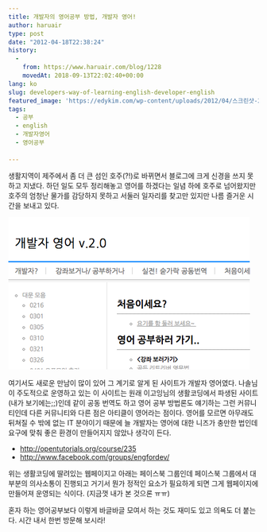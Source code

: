 ```yaml
---
title: 개발자의 영어공부 방법, 개발자 영어!
author: haruair
type: post
date: "2012-04-18T22:38:24"
history:
  - 
    from: https://www.haruair.com/blog/1228
    movedAt: 2018-09-13T22:02:40+00:00
lang: ko
slug: developers-way-of-learning-english-developer-english
featured_image: 'https://edykim.com/wp-content/uploads/2012/04/스크린샷-2012-04-19-오전-8.43.23.png?resize=486%2C306&ssl=1'
tags:
  - 공부
  - english
  - 개발자영어
  - 영어공부

---
```

생활지역이 제주에서 좀 더 큰 섬인 호주(?!)로 바뀌면서 블로그에 크게 신경을 쓰지 못하고 지냈다. 하던 일도 모두 정리해놓고 영어를 하겠다는 일념 하에 호주로 넘어왔지만 호주의 엄청난 물가를 감당하지 못하고 서둘러 일자리를 찾고만 있지만 나름 즐거운 시간을 보내고 있다.

![](스크린샷-2012-04-19-오전-8.43.23.png)

여기서도 새로운 만남이 많이 있어 그 계기로 알게 된 사이트가 개발자 영어였다. 나솔님이 주도적으로 운영하고 있는 이 사이트는 원래 이고잉님의 생활코딩에서 파생된 사이트(내가 보기에는;;)인데 같이 공동 번역도 하고 영어 공부 방법론도 얘기하는 그런 커뮤니티인데 다른 커뮤니티와 다른 점은 아티클이 영어라는 점이다. 영어를 모르면 아무래도 뒤쳐질 수 밖에 없는 IT 분야이기 때문에 늘 개발자는 영어에 대한 니즈가 충만한 법인데 요구에 맞춰 좋은 환경이 만들어지지 않았나 생각이 든다.

  * <a href="http://opentutorials.org/course/235" target="_blank">http://opentutorials.org/course/235</a>
  * <a href="http://www.facebook.com/groups/engfordev/" target="_blank">http://www.facebook.com/groups/engfordev/</a>

위는 생활코딩에 딸려있는 웹페이지고 아래는 페이스북 그룹인데 페이스북 그룹에서 대부분의 의사소통이 진행되고 거기서 뭔가 정적인 요소가 필요하게 되면 그게 웹페이지에 만들어져 운영되는 식이다. (지금껏 내가 본 것으론 ㅠㅠ)

혼자 하는 영어공부보다 이렇게 바글바글 모여서 하는 것도 재미도 있고 의욕도 더 붙는다. 시간 내서 한번 방문해 보시라!
